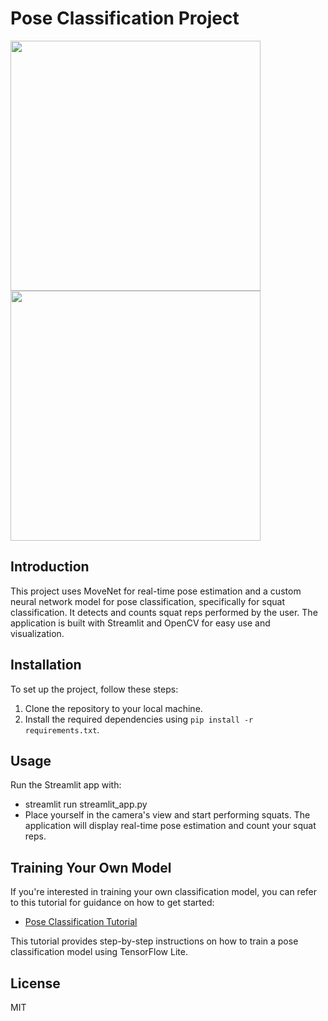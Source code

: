 # Pose Classification Project

<p float="left">
  <img src="https://imgur.com/r5skk8r" width="400" />
  <img src="https://imgur.com/7ODrwxS" width="400" /> 
</p>

## Introduction
This project uses MoveNet for real-time pose estimation and a custom neural network model for pose classification, specifically for squat classification. It detects and counts squat reps performed by the user. The application is built with Streamlit and OpenCV for easy use and visualization.

## Installation
To set up the project, follow these steps:
1. Clone the repository to your local machine.
2. Install the required dependencies using `pip install -r requirements.txt`.

## Usage
Run the Streamlit app with:
- streamlit run streamlit_app.py
- Place yourself in the camera's view and start performing squats. The application will display real-time pose estimation and count your squat reps.

## Training Your Own Model
If you're interested in training your own classification model, you can refer to this tutorial for guidance on how to get started:
- [Pose Classification Tutorial](https://github.com/tensorflow/tensorflow/blob/master/tensorflow/lite/g3doc/tutorials/pose_classification.ipynb)

This tutorial provides step-by-step instructions on how to train a pose classification model using TensorFlow Lite.


## License
MIT
